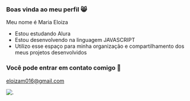 ### Boas vinda ao meu perfil 😸

Meu nome é Maria Eloiza

- Estou estudando Alura
- Estou desenvolvendo na linguagem JAVASCRIPT
- Utilizo esse espaço para minha organização e compartilhamento dos meus projetos desenvolvidos

### Você pode entrar em contato comigo 📧
eloizam016@gmail.com



![.](https://media1.tenor.com/m/I5YW_OntP7UAAAAC/toothless-dancing-meme-gif-toothless-dancing-meme.gif)
